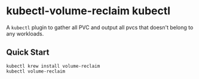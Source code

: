 # kubectl-volume-reclaim kubectl

A `kubectl` plugin to gather all PVC and output all pvcs that doesn't belong to any workloads.

## Quick Start

```
kubectl krew install volume-reclaim
kubectl volume-reclaim
```

